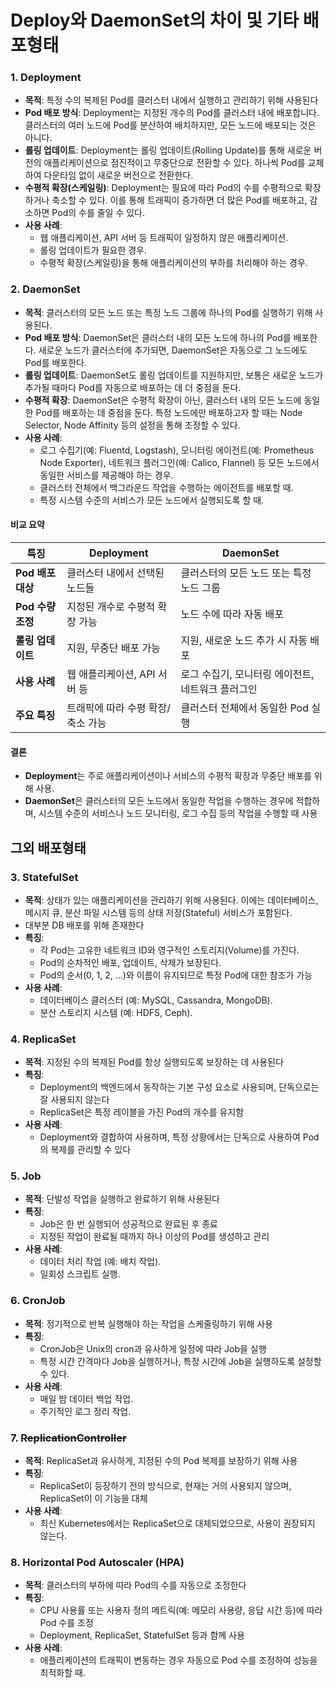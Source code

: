 # Deploy와 DaemonSet의 차이 및 기타 배포형태

### 1. **Deployment**

* **목적**: 특정 수의 복제된 Pod를 클러스터 내에서 실행하고 관리하기 위해 사용된다
* **Pod 배포 방식**: Deployment는 지정된 개수의 Pod를 클러스터 내에 배포합니다. 클러스터의 여러 노드에 Pod를 분산하여 배치하지만, 모든 노드에 배포되는 것은 아니다.
* **롤링 업데이트**: Deployment는 롤링 업데이트(Rolling Update)를 통해 새로운 버전의 애플리케이션으로 점진적이고 무중단으로 전환할 수 있다. 하나씩 Pod를 교체하여 다운타임 없이 새로운 버전으로 전환한다.
* **수평적 확장(스케일링)**: Deployment는 필요에 따라 Pod의 수를 수평적으로 확장하거나 축소할 수 있다. 이를 통해 트래픽이 증가하면 더 많은 Pod를 배포하고, 감소하면 Pod의 수를 줄일 수 있다.
* **사용 사례**:
  * 웹 애플리케이션, API 서버 등 트래픽이 일정하지 않은 애플리케이션.
  * 롤링 업데이트가 필요한 경우.
  * 수평적 확장(스케일링)을 통해 애플리케이션의 부하를 처리해야 하는 경우.

### 2. **DaemonSet**

* **목적**: 클러스터의 모든 노드 또는 특정 노드 그룹에 하나의 Pod를 실행하기 위해 사용된다.
* **Pod 배포 방식**: DaemonSet은 클러스터 내의 모든 노드에 하나의 Pod를 배포한다. 새로운 노드가 클러스터에 추가되면, DaemonSet은 자동으로 그 노드에도 Pod를 배포한다.
* **롤링 업데이트**: DaemonSet도 롤링 업데이트를 지원하지만, 보통은 새로운 노드가 추가될 때마다 Pod를 자동으로 배포하는 데 더 중점을 둔다.
* **수평적 확장**: DaemonSet은 수평적 확장이 아닌, 클러스터 내의 모든 노드에 동일한 Pod를 배포하는 데 중점을 둔다. 특정 노드에만 배포하고자 할 때는 Node Selector, Node Affinity 등의 설정을 통해 조정할 수 있다.
* **사용 사례**:
  * 로그 수집기(예: Fluentd, Logstash), 모니터링 에이전트(예: Prometheus Node Exporter), 네트워크 플러그인(예: Calico, Flannel) 등 모든 노드에서 동일한 서비스를 제공해야 하는 경우.
  * 클러스터 전체에서 백그라운드 작업을 수행하는 에이전트를 배포할 때.
  * 특정 시스템 수준의 서비스가 모든 노드에서 실행되도록 할 때.

#### **비교 요약**

| **특징**        | **Deployment**      | **DaemonSet**                |
| ------------- | ------------------- | ---------------------------- |
| **Pod 배포 대상** | 클러스터 내에서 선택된 노드들    | 클러스터의 모든 노드 또는 특정 노드 그룹      |
| **Pod 수량 조정** | 지정된 개수로 수평적 확장 가능   | 노드 수에 따라 자동 배포               |
| **롤링 업데이트**   | 지원, 무중단 배포 가능       | 지원, 새로운 노드 추가 시 자동 배포        |
| **사용 사례**     | 웹 애플리케이션, API 서버 등  | 로그 수집기, 모니터링 에이전트, 네트워크 플러그인 |
| **주요 특징**     | 트래픽에 따라 수평 확장/축소 가능 | 클러스터 전체에서 동일한 Pod 실행         |

#### **결론**

* **Deployment**는 주로 애플리케이션이나 서비스의 수평적 확장과 무중단 배포를 위해 사용.
* **DaemonSet**은 클러스터의 모든 노드에서 동일한 작업을 수행하는 경우에 적합하며, 시스템 수준의 서비스나 노드 모니터링, 로그 수집 등의 작업을 수행할 때 사용

## 그외 배포형태

### 3. **StatefulSet**

* **목적**: 상태가 있는 애플리케이션을 관리하기 위해 사용된다. 이에는 데이터베이스, 메시지 큐, 분산 파일 시스템 등의 상태 저장(Stateful) 서비스가 포함된다.
* 대부분 DB 배포를 위해 존재한다
* **특징**:
  * 각 Pod는 고유한 네트워크 ID와 영구적인 스토리지(Volume)를 가진다.
  * Pod의 순차적인 배포, 업데이트, 삭제가 보장된다.
  * Pod의 순서(0, 1, 2, ...)와 이름이 유지되므로 특정 Pod에 대한 참조가 가능
* **사용 사례**:
  * 데이터베이스 클러스터 (예: MySQL, Cassandra, MongoDB).
  * 분산 스토리지 시스템 (예: HDFS, Ceph).

### 4. **ReplicaSet**

* **목적**: 지정된 수의 복제된 Pod를 항상 실행되도록 보장하는 데 사용된다
* **특징**:
  * Deployment의 백엔드에서 동작하는 기본 구성 요소로 사용되며, 단독으로는 잘 사용되지 않는다
  * ReplicaSet은 특정 레이블을 가진 Pod의 개수를 유지함
* **사용 사례**:
  * Deployment와 결합하여 사용하며, 특정 상황에서는 단독으로 사용하여 Pod의 복제를 관리할 수 있다

### 5. **Job**

* **목적**: 단발성 작업을 실행하고 완료하기 위해 사용된다
* **특징**:
  * Job은 한 번 실행되어 성공적으로 완료된 후 종료
  * 지정된 작업이 완료될 때까지 하나 이상의 Pod를 생성하고 관리
* **사용 사례**:
  * 데이터 처리 작업 (예: 배치 작업).
  * 일회성 스크립트 실행.

### 6. **CronJob**

* **목적**: 정기적으로 반복 실행해야 하는 작업을 스케줄링하기 위해 사용
* **특징**:
  * CronJob은 Unix의 cron과 유사하게 일정에 따라 Job을 실행
  * 특정 시간 간격마다 Job을 실행하거나, 특정 시간에 Job을 실행하도록 설정할 수 있다.
* **사용 사례**:
  * 매일 밤 데이터 백업 작업.
  * 주기적인 로그 정리 작업.

### 7. ~~**ReplicationController**~~

* **목적**: ReplicaSet과 유사하게, 지정된 수의 Pod 복제를 보장하기 위해 사용
* **특징**:
  * ReplicaSet이 등장하기 전의 방식으로, 현재는 거의 사용되지 않으며, ReplicaSet이 이 기능을 대체
* **사용 사례**:
  * 최신 Kubernetes에서는 ReplicaSet으로 대체되었으므로, 사용이 권장되지 않는다.

### 8. **Horizontal Pod Autoscaler (HPA)**

* **목적**: 클러스터의 부하에 따라 Pod의 수를 자동으로 조정한다
* **특징**:
  * CPU 사용률 또는 사용자 정의 메트릭(예: 메모리 사용량, 응답 시간 등)에 따라 Pod 수를 조정
  * Deployment, ReplicaSet, StatefulSet 등과 함께 사용
* **사용 사례**:
  * 애플리케이션의 트래픽이 변동하는 경우 자동으로 Pod 수를 조정하여 성능을 최적화할 때.

